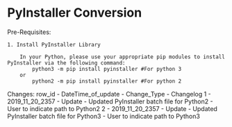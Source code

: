 # PyInstaller Conversion
  Pre-Requisites:

	1. Install PyInstaller Library
		
		In your Python, please use your appropriate pip modules to install PyInstaller via the following command:
			python3 -m pip install pyinstaller #For python 3
		or
			python2 -m pip install pyinstaller #For python 2


  Changes:
	     row_id - DateTime_of_update - Change_Type - Changelog
		1   -   2019_11_20_2357  -   Update    - Updated PyInstaller batch file for Python2 - User to indicate path to Python2
		2   -   2019_11_20_2357  -   Update    - Updated PyInstaller batch file for Python3 - User to indicate path to Python3